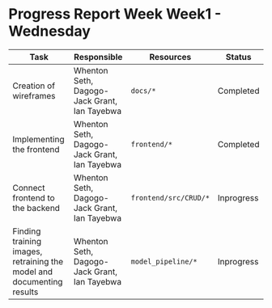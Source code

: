 # Progress Report Week Week1 - Wednesday
 

| **Task** | **Responsible** | **Resources** | **Status** |
| --- | --- | --- | --- |
| Creation of wireframes | Whenton Seth, Dagogo-Jack Grant, Ian Tayebwa | `docs/*` | Completed |
| Implementing the frontend | Whenton Seth, Dagogo-Jack Grant, Ian Tayebwa | `frontend/*` | Completed |
| Connect frontend to the backend | Whenton Seth, Dagogo-Jack Grant, Ian Tayebwa | `frontend/src/CRUD/*` | Inprogress |
| Finding training images, retraining the model and documenting results | Whenton Seth, Dagogo-Jack Grant, Ian Tayebwa | `model_pipeline/*` | Inprogress |
